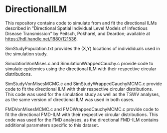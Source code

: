 # DirectionalILM

This repository contains code to simulate from and fit the directional ILMs described in "Directional Spatial Individual Level Models of Infectious Disease Transmission" by Peitsch, Pokharel, and Deardon; available at https://hdl.handle.net/1880/121536. 

SimStudyPopulation.txt provides the (X,Y) locations of individiduals used in the simulation study. 

SimulationVonMises.c and SimulationWrappedCauchy.c provide code to simulate epidemics using the directional ILM with their respective circular distributions. 

SimStudyVonMisesMCMC.c and SimStudyWrappedCauchyMCMC.c provide code to fit the directional ILM with their respective circular distributions. This code was used for the simulation study as well as the TSWV analyses, as the same version of directional ILM was used in both cases.

FMDVonMisesMCMC.c and FMDWrappedCauchyMCMC.c provide code to fit the directional FMD-ILM with their respective circular distributions. This code was used for the FMD analyses, as the directional FMD-ILM contains additional parameters specific to this dataset. 
